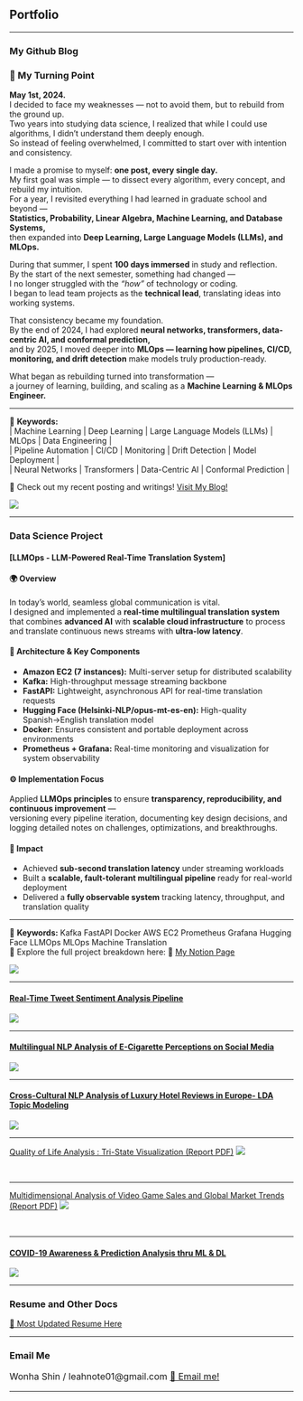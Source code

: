 ## Portfolio

---
### My Github Blog
### 🚀 My Turning Point

**May 1st, 2024.**  
I decided to face my weaknesses — not to avoid them, but to rebuild from the ground up.  
Two years into studying data science, I realized that while I could use algorithms, I didn’t understand them deeply enough.  
So instead of feeling overwhelmed, I committed to start over with intention and consistency.

I made a promise to myself: **one post, every single day.**  
My first goal was simple — to dissect every algorithm, every concept, and rebuild my intuition.  
For a year, I revisited everything I had learned in graduate school and beyond —  
**Statistics, Probability, Linear Algebra, Machine Learning, and Database Systems,**  
then expanded into **Deep Learning, Large Language Models (LLMs), and MLOps.**

During that summer, I spent **100 days immersed** in study and reflection.  
By the start of the next semester, something had changed —  
I no longer struggled with the *“how”* of technology or coding.  
I began to lead team projects as the **technical lead**, translating ideas into working systems.

That consistency became my foundation.  
By the end of 2024, I had explored **neural networks, transformers, data-centric AI, and conformal prediction,**  
and by 2025, I moved deeper into **MLOps — learning how pipelines, CI/CD, monitoring, and drift detection** make models truly production-ready.

What began as rebuilding turned into transformation —  
a journey of learning, building, and scaling as a **Machine Learning & MLOps Engineer.**

---

📘 **Keywords:**  
| Machine Learning | Deep Learning | Large Language Models (LLMs) | MLOps | Data Engineering |  
| Pipeline Automation | CI/CD | Monitoring | Drift Detection | Model Deployment |  
| Neural Networks | Transformers | Data-Centric AI | Conformal Prediction |

🚀 Check out my recent posting and writings! <a href="https://leahnote01.github.io/blog/">Visit My Blog! </a>
<!-- Remove above link if you don't want to attibute -->

<img src="images/timestamp_2.JPG?raw=true"/>


---

### Data Science Project

#### [LLMOps - LLM-Powered Real-Time Translation System]

#### 🌍 Overview  
In today’s world, seamless global communication is vital.  
I designed and implemented a **real-time multilingual translation system** that combines **advanced AI** with **scalable cloud infrastructure** to process and translate continuous news streams with **ultra-low latency**.

#### 🧩 Architecture & Key Components  
- **Amazon EC2 (7 instances):** Multi-server setup for distributed scalability  
- **Kafka:** High-throughput message streaming backbone  
- **FastAPI:** Lightweight, asynchronous API for real-time translation requests  
- **Hugging Face (Helsinki-NLP/opus-mt-es-en):** High-quality Spanish→English translation model  
- **Docker:** Ensures consistent and portable deployment across environments  
- **Prometheus + Grafana:** Real-time monitoring and visualization for system observability  

#### ⚙️ Implementation Focus  
Applied **LLMOps principles** to ensure **transparency, reproducibility, and continuous improvement** —  
versioning every pipeline iteration, documenting key design decisions, and logging detailed notes on challenges, optimizations, and breakthroughs.

#### 🚀 Impact  
- Achieved **sub-second translation latency** under streaming workloads  
- Built a **scalable, fault-tolerant multilingual pipeline** ready for real-world deployment  
- Delivered a **fully observable system** tracking latency, throughput, and translation quality  

---

📘 **Keywords:**  Kafka   FastAPI   Docker   AWS EC2   Prometheus   Grafana   Hugging Face   LLMOps   MLOps   Machine Translation   
📌 Explore the full project breakdown here: 🔗 [My Notion Page](https://believed-chevre-225.notion.site/LLMOps-Project-197e7805c3c481aaa37cfc9388a6c2da?pvs=4)

<img src="images/llm.JPG?raw=true"/>


<br>


---
#### [Real-Time Tweet Sentiment Analysis Pipeline](realtime_tweet.md)
<img src="images/realtime_tweet.png?raw=true"/>

---
#### [Multilingual NLP Analysis of E-Cigarette Perceptions on Social Media](ecigar.md)
<img src="images/ecigar.JPG?raw=true"/>

---

#### [Cross-Cultural NLP Analysis of Luxury Hotel Reviews in Europe- LDA Topic Modeling](/nlp_hotel_review.md)
<img src="images/HRA.JPG?raw=true"/>

<br>

---
[Quality of Life Analysis : Tri-State Visualization (Report PDF)](/pdf/Quality_of_Life_Analysis.pdf)
<img src="images/QOL.JPG?raw=true"/>

<br>

---
[Multidimensional Analysis of Video Game Sales and Global Market Trends (Report PDF)](/pdf/Stats_Project_Final.pdf)
<img src="images/stat.JPG?raw=true"/>

<br>

---

#### [COVID-19 Awareness & Prediction Analysis thru ML & DL ](/covid19_ohio_awareness.md)
<img src="images/OHIO.JPG?raw=true"/>

<br>


---
### Resume and Other Docs
[🙌 Most Updated Resume Here](/pdf/ML_Resume_Wonha_Shin.pdf)


<!-- - [Project 2 Title](http://example.com/) -->
<!-- - [Project 3 Title](http://example.com/) -->
<!-- - [Project 4 Title](http://example.com/) -->
<!-- - [Project 5 Title](http://example.com/) -->

---


### Email Me

<p style="font-size:16px"> Wonha Shin / leahnote01@gmail.com <a href="mailto:leahnote01@gmail.com"> 📩 Email me! </a></p>
<!-- Remove above link if you don't want to attibute -->

---
